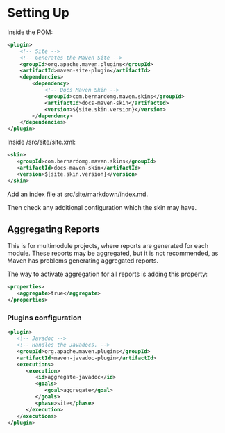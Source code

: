 # Setting Up

Inside the POM:

```xml
<plugin>
    <!-- Site -->
    <!-- Generates the Maven Site -->
    <groupId>org.apache.maven.plugins</groupId>
    <artifactId>maven-site-plugin</artifactId>
    <dependencies>
        <dependency>
            <!-- Docs Maven Skin -->
            <groupId>com.bernardomg.maven.skins</groupId>
            <artifactId>docs-maven-skin</artifactId>
            <version>${site.skin.version}</version>
        </dependency>
    </dependencies>
</plugin>
```

Inside /src/site/site.xml:

```xml
<skin>
   <groupId>com.bernardomg.maven.skins</groupId>
   <artifactId>docs-maven-skin</artifactId>
   <version>${site.skin.version}</version>
</skin>
```

Add an index file at src/site/markdown/index.md.

Then check any additional configuration which the skin may have.

## Aggregating Reports

This is for multimodule projects, where reports are generated for each module. These reports may be aggregated, but it is not recommended, as Maven has problems generating aggregated reports.

The way to activate aggregation for all reports is adding this property:

```xml
<properties>
   <aggregate>true</aggregate>
</properties>
```

### Plugins configuration

```xml
<plugin>
   <!-- Javadoc -->
   <!-- Handles the Javadocs. -->
   <groupId>org.apache.maven.plugins</groupId>
   <artifactId>maven-javadoc-plugin</artifactId>
   <executions>
      <execution>
         <id>aggregate-javadoc</id>
         <goals>
            <goal>aggregate</goal>
         </goals>
         <phase>site</phase>
      </execution>
   </executions>
</plugin>
```






